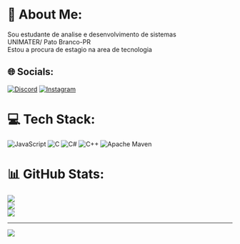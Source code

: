 # 💫 About Me:
Sou estudante de analise e desenvolvimento de sistemas<br>UNIMATER/ Pato Branco-PR<br>
Estou a procura de estagio na area de tecnologia<br>


## 🌐 Socials:
[![Discord](https://img.shields.io/badge/Discord-%237289DA.svg?logo=discord&logoColor=white)](https://discord.gg/https://discord.gg/s5MRFNGq) [![Instagram](https://img.shields.io/badge/Instagram-%23E4405F.svg?logo=Instagram&logoColor=white)](https://instagram.com/https://www.instagram.com/albert_matheuss/) 

# 💻 Tech Stack:
![JavaScript](https://img.shields.io/badge/javascript-%23323330.svg?style=for-the-badge&logo=javascript&logoColor=%23F7DF1E) ![C](https://img.shields.io/badge/c-%2300599C.svg?style=for-the-badge&logo=c&logoColor=white) ![C#](https://img.shields.io/badge/c%23-%23239120.svg?style=for-the-badge&logo=csharp&logoColor=white) ![C++](https://img.shields.io/badge/c++-%2300599C.svg?style=for-the-badge&logo=c%2B%2B&logoColor=white) ![Apache Maven](https://img.shields.io/badge/Apache%20Maven-C71A36?style=for-the-badge&logo=Apache%20Maven&logoColor=white)
# 📊 GitHub Stats:
![](https://github-readme-stats.vercel.app/api?username=M4theuzs&theme=great-gatsby&hide_border=false&include_all_commits=false&count_private=false)<br/>
![](https://github-readme-streak-stats.herokuapp.com/?user=M4theuzs&theme=great-gatsby&hide_border=false)<br/>
![](https://github-readme-stats.vercel.app/api/top-langs/?username=M4theuzs&theme=great-gatsby&hide_border=false&include_all_commits=false&count_private=false&layout=compact)

---
[![](https://visitcount.itsvg.in/api?id=M4theuzs&icon=0&color=0)](https://visitcount.itsvg.in)

<!-- Proudly created with GPRM ( https://gprm.itsvg.in ) -->